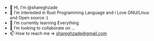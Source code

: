 - 👋 Hi, I’m @shareghzade
- 👀 I’m interested in Rust Programming Language and i Love GNU/Linux and Open source :)
- 🌱 I’m currently learning Everything
- 💞️ I’m looking to collaborate on ...
- 📫 How to reach me => shareghzade@gmail.com

<!---
shareghzade/shareghzade is a ✨ special ✨ repository because its `README.md` (this file) appears on your GitHub profile.
You can click the Preview link to take a look at your changes.
--->
